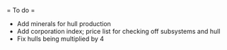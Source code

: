 = To do =
* Add minerals for hull production
* Add corporation index; price list for checking off subsystems and hull
* Fix hulls being multiplied by 4
